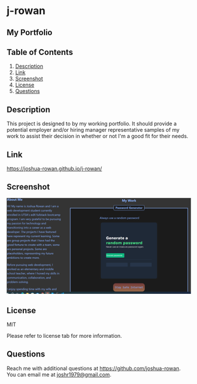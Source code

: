 # j-rowan
## My Portfolio

## Table of Contents
1. [Description](#Description)
2. [Link](#Link)
3. [Screenshot](#Screenshot)
4. [License](#License)
5. [Questions](#Questions)

## Description

This project is designed to by my working portfolio. It should provide a potential employer and/or hiring manager representative samples of my work to assist their decision in whether or not I'm a good fit for their needs.

## Link
https://joshua-rowan.github.io/j-rowan/

## Screenshot
![joshua-rowan github io_j-rowan_](/assets/images/portfolio-scrnsht.png)

## License
MIT

Please refer to license tab for more information.

## Questions

Reach me with additional questions at <https://github.com/joshua-rowan>. 
You can email me at <joshr1979@gmail.com>.
